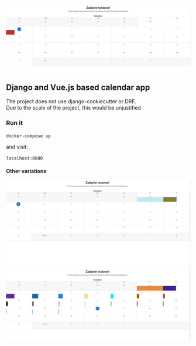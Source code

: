 ![Vue app](ver_2.JPG)

## Django and Vue.js based calendar app

The project does not use django-cookiecutter or DRF.\
Due to the scale of the project, this would be unjustified


### Run it

```
docker-compose up
```

and visit:

```
localhost:8080
```

#### Other variations

![Vue app](ver_1.JPG)
![Vue app](ver_1_2.JPG)